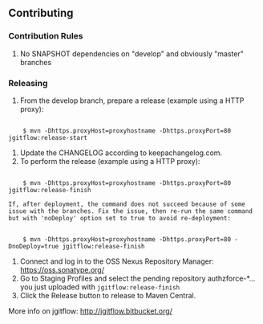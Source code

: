 ## Contributing
### Contribution Rules
1. No SNAPSHOT dependencies on "develop" and obviously "master" branches

### Releasing
1. From the develop branch, prepare a release (example using a HTTP proxy):
<pre><code>
    $ mvn -Dhttps.proxyHost=proxyhostname -Dhttps.proxyPort=80 jgitflow:release-start
</code></pre>
1. Update the CHANGELOG according to keepachangelog.com.
1. To perform the release (example using a HTTP proxy):
<pre><code>
    $ mvn -Dhttps.proxyHost=proxyhostname -Dhttps.proxyPort=80 jgitflow:release-finish
</code></pre>
    If, after deployment, the command does not succeed because of some issue with the branches. Fix the issue, then re-run the same command but with 'noDeploy' option set to true to avoid re-deployment:
<pre><code>
    $ mvn -Dhttps.proxyHost=proxyhostname -Dhttps.proxyPort=80 -DnoDeploy=true jgitflow:release-finish
</code></pre>
1. Connect and log in to the OSS Nexus Repository Manager: https://oss.sonatype.org/
1. Go to Staging Profiles and select the pending repository authzforce-*... you just uploaded with `jgitflow:release-finish`
1. Click the Release button to release to Maven Central.

More info on jgitflow: http://jgitflow.bitbucket.org/
